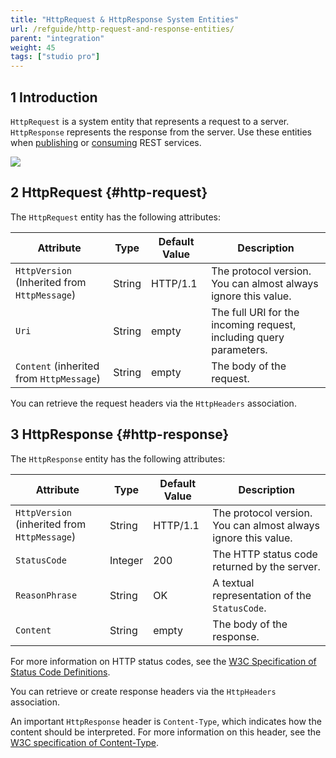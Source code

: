 ```yaml
---
title: "HttpRequest & HttpResponse System Entities"
url: /refguide/http-request-and-response-entities/
parent: "integration"
weight: 45
tags: ["studio pro"]
---
```


## 1 Introduction

`HttpRequest` is a system entity that represents a request to a server. `HttpResponse` represents the response from the server. Use these entities when [publishing](/refguide/published-rest-services/) or [consuming](/refguide/consumed-rest-services/) REST services.

![](/attachments/refguide/modeling/integration/http-request-and-response-entities/http-request-and-response-domain-model.png)

## 2 HttpRequest {#http-request}

The `HttpRequest` entity has the following attributes:

|  Attribute  |  Type  |  Default Value | Description  |
|  ---  |  ---  |  ---  |  ---  |
|  `HttpVersion` (Inherited from `HttpMessage`) |  String  | HTTP/1.1 | The protocol version. You can almost always ignore this value. |
|  `Uri`  | String  | empty | The full URI for the incoming request, including query parameters. |
|  `Content` (inherited from `HttpMessage`) |  String  | empty | The body of the request. |

You can retrieve the request headers via the `HttpHeaders` association.

## 3 HttpResponse {#http-response}

The `HttpResponse` entity has the following attributes:

|  Attribute  |  Type  |  Default Value | Description  |
|  ---  |  ---  |  ---  |  ---  |
|  `HttpVersion` (inherited from `HttpMessage`)  |  String  | HTTP/1.1 | The protocol version. You can almost always ignore this value. |
|  `StatusCode`  |  Integer  | 200 | The HTTP status code returned by the server.  |
|  `ReasonPhrase`  |  String  |  OK | A textual representation of the `StatusCode`.  |
|  `Content`  |  String  | empty | The body of the response. |

For more information on HTTP status codes, see the [W3C Specification of Status Code Definitions](https://www.w3.org/Protocols/rfc2616/rfc2616-sec10.html).

You can retrieve or create response headers via the `HttpHeaders` association.

An important `HttpResponse` header is `Content-Type`, which indicates how the content should be interpreted. For more information on this header, see the [W3C specification of Content-Type](https://www.w3.org/Protocols/rfc1341/4_Content-Type.html).

